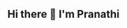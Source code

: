 ## Hi there 👋 I'm Pranathi

<!--
**PranathiAkula/PranathiAkula** is a ✨ _special_ ✨ repository because its `README.md` (this file) appears on your GitHub profile.

I'm a Data Analyst with experience in various projects.

## PROJECTS

** Coffee Sales Dashboard Project **
- Created a dashboard to visualize Coffee Sales Data.

** Regional Sales Analysis **
- Analyzed sales data over 4 years using Python and Power BI.
